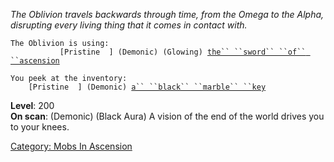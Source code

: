 *The Oblivion travels backwards through time, from the Omega to the
Alpha, disrupting every living thing that it comes in contact with.*

`The Oblivion is using:`  
<wielded>`           [Pristine  ] (Demonic) (Glowing) `[`the`` ``sword`` ``of`` ``ascension`](Sword_Of_Ascension "wikilink")

`You peek at the inventory:`  
`    [Pristine  ] (Demonic) `[`a`` ``black`` ``marble`` ``key`](Black_Marble_Key "wikilink")

**Level**: 200  
**On scan**: (Demonic) (Black Aura) A vision of the end of the world
drives you to your knees.  

[Category: Mobs In Ascension](Category:_Mobs_In_Ascension "wikilink")
